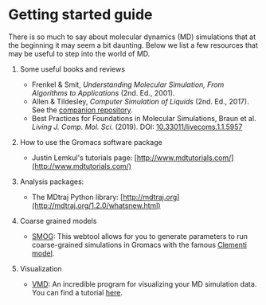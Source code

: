 # Getting started guide
There is so much to say about molecular dynamics (MD) simulations
that at the beginning it may seem a bit daunting. Below we list 
a few resources that may be useful to step into the world of MD.

1. Some useful books and reviews
	* Frenkel & Smit, *Understanding Molecular Simulation, From Algorithms to Applications* (2nd. Ed., 2001). 
	* Allen & Tildesley, *Computer Simulation of Liquids* (2nd. Ed., 2017). See the [companion repository](https://github.com/Allen-Tildesley).
	* Best Practices for Foundations in Molecular Simulations, Braun et al. *Living J. Comp. Mol. Sci.* (2019). DOI: [10.33011/livecoms.1.1.5957](https://doi.org/10.33011/livecoms.1.1.5957)

2. How to use the Gromacs software package
	* Justin Lemkul's tutorials page: [http://www.mdtutorials.com/](http://www.mdtutorials.com/)

3. Analysis packages:
	* The MDtraj Python library: [http://mdtraj.org](http://mdtraj.org/1.2.0/whatsnew.html)

4. Coarse grained models
	* [SMOG](http://smog-server.org): This webtool allows for you to generate parameters to run coarse-grained simulations in Gromacs with the famous [Clementi model](https://doi.org/10.1006/jmbi.2000.3693).

5. Visualization
	* [VMD](https://www.ks.uiuc.edu/Research/vmd/): An incredible program for visualizing your MD simulation data. You can find a tutorial [here](https://www.ks.uiuc.edu/Training/Tutorials/vmd/tutorial-html/index.html).
